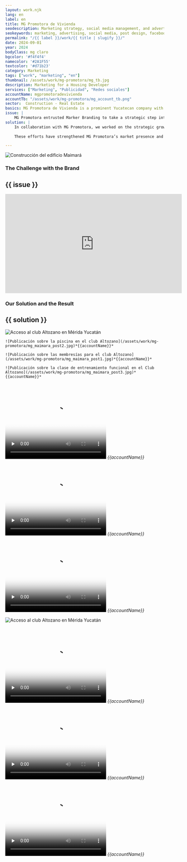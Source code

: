 ```yaml
---
layout: work.njk 
lang: en
label: en
title: MG Promotora de Vivienda
seodescription: Marketing strategy, social media management, and advertising campaigns for MG Promotora de Vivienda, a real estate developer specialized in residential housing.
seokeywords: marketing, advertising, social media, post design, facebook, instagram, marketing and advertising for real estate developers, real estate, residential developments, mg promotora de vivienda, web development, marker, mexico
permalink: "/{{ label }}/work/{{ title | slugify }}/"
date: 2024-09-01
year: 2024
bodyClass: mg claro
bgcolor: '#f4f4f4'
namecolor: '#2A1F55'
textcolor: '#d71b23'
category: Marketing
tags: ["work", "marketing", "en"]
thumbnail: /assets/work/mg-promotora/mg_tb.jpg
description: Marketing for a Housing Developer
services: ["Marketing", "Publicidad", "Redes sociales"]
accountName: mgpromotoradevivienda
accountTb: "/assets/work/mg-promotora/mg_account_tb.png"
sector:  Construction - Real Estate
basics: MG Promotora de Vivienda is a prominent Yucatecan company with over 18 years of experience in the real estate sector. Renowned for its track record, MG Promotora has developed more than 10 residential communities in Yucatán, transforming spaces into homes that combine quality, aesthetics, and functionality. Their commitment to excellence and meticulous planning in their real estate developments is a key value that sets them apart.
issue: |
    MG Promotora entrusted Marker Branding to take a strategic step into the digital realm, starting with newly created social media accounts. The joint objective is clear: to enhance their presence as a leading developer and builder in southeastern Mexico, positioning their brand as synonymous with quality, beauty, and functionality in the real estate sector. Additionally, the goal is to drive the commercialization of the company’s current projects, connecting with their ideal audience and showcasing their value proposition on every digital platform.
solution: |
    In collaboration with MG Promotora, we worked on the strategic growth of their Facebook and Instagram accounts, creating content that reflects their expertise and dedication to the real estate sector. To further expand their reach, we developed comprehensive advertising campaigns that integrate both digital and physical strategies. These include: 1) Digital campaigns on Meta platforms to target potential buyers. 2) The design and placement of physical advertisements such as billboards, banners, mobile ads, and signage for their projects.
    
    These efforts have strengthened MG Promotora’s market presence and effectively connected them with their target audience. The campaigns highlight their leadership in the southeastern Mexican real estate market while reinforcing their commitment to creating high-quality, functional, and beautiful living spaces. This comprehensive approach positions MG Promotora as a benchmark in the housing development industry.

---
```


![Construcción del edificio Maimará](/assets/work/mg-promotora/mg_portada.jpg)

<div class="column__2">
    <div class="col__left">
        <h3>The Challenge with the Brand</h3>
    </div>
    <div class="col__right">
        <h2>{{ issue }}</h2>
    </div>
</div>

<div class="video__full__wrapper">
    <iframe width="560" height="315" src="https://www.youtube.com/embed/vLb_PbegOws?si=gslf6lndjen169fn" title="YouTube video player" frameborder="0" allow="accelerometer; autoplay; clipboard-write; encrypted-media; gyroscope; picture-in-picture; web-share" referrerpolicy="strict-origin-when-cross-origin" allowfullscreen></iframe>
</div>


<div class="column__2 work__column__2">
    <div class="col__left">
        <h3>Our Solution and the Result</h3>
    </div>
    <div class="col__right">
        <h2>{{ solution }}</h2>
    </div>
</div>


![Acceso al club Altozano en Mérida Yucatán](/assets/work/mg-promotora/mg_maimara_slider.jpg)

<div class="column__3__mkt">
    
    ![Publicación sobre la piscina en el club Altozano](/assets/work/mg-promotora/mg_maimara_post2.jpg)*{{accountName}}*

    ![Publicación sobre las membresías para el club Altozano](/assets/work/mg-promotora/mg_maimara_post1.jpg)*{{accountName}}*
    
    ![Publicación sobre la clase de entrenamiento funcional en el Club Altozano](/assets/work/mg-promotora/mg_maimara_post3.jpg)*{{accountName}}*

</div>


<div class="column__3__mkt">
    <div class="video__wrapper">
        <div class="picture">
            <video width="320" height="240" controls playsinline preload="none" x-webkit-airplay="allow" poster="/assets/work/mg-promotora/mg_maimara_reel1_poster.jpg">
                <source src="/assets/work/mg-promotora/mg_maimara_reel1.mp4" type="video/mp4">
                Tu navegador no logró reproducir este video, considera actualizarlo a una versión más reciente
            </video>
            <em>{{accountName}}</em>
        </div>
    </div>
    <div class="video__wrapper">
        <div class="picture">
            <video width="320" height="240" controls playsinline preload="none" x-webkit-airplay="allow" poster="/assets/work/mg-promotora/mg_maimara_reel2_poster.jpg">
                <source src="/assets/work/mg-promotora/mg_maimara_reel2.mp4" type="video/mp4">
                Tu navegador no logró reproducir este video, considera actualizarlo a una versión más reciente
            </video>
            <em>{{accountName}}</em>
        </div>
    </div>
    <div class="video__wrapper">
        <div class="picture">
            <video width="320" height="240" controls playsinline preload="none" x-webkit-airplay="allow" poster="/assets/work/mg-promotora/mg_maimara_reel3_poster.jpg">
                <source src="/assets/work/mg-promotora/mg_maimara_reel3.mp4" type="video/mp4">
                Tu navegador no logró reproducir este video, considera actualizarlo a una versión más reciente
            </video>
            <em>{{accountName}}</em>
        </div>
    </div>
</div>





![Acceso al club Altozano en Mérida Yucatán](/assets/work/mg-promotora/mg_palomeque_slider.jpg)

<div class="column__3__mkt">
    <div class="video__wrapper">
        <div class="picture">
            <video width="320" height="240" controls playsinline preload="none" x-webkit-airplay="allow" poster="/assets/work/mg-promotora/mg_palomeque_reel1_poster.jpg">
                <source src="/assets/work/mg-promotora/mg_palomeque_reel1.mp4" type="video/mp4">
                Tu navegador no logró reproducir este video, considera actualizarlo a una versión más reciente
            </video>
            <em>{{accountName}}</em>
        </div>
    </div>
    <div class="video__wrapper">
        <div class="picture">
            <video width="320" height="240" controls playsinline preload="none" x-webkit-airplay="allow" poster="/assets/work/mg-promotora/mg_palomeque_reel2_poster.jpg">
                <source src="/assets/work/mg-promotora/mg_palomeque_reel2.mp4" type="video/mp4">
                Tu navegador no logró reproducir este video, considera actualizarlo a una versión más reciente
            </video>
            <em>{{accountName}}</em>
        </div>
    </div>
    <div class="video__wrapper">
        <div class="picture">
            <video width="320" height="240" controls playsinline preload="none" x-webkit-airplay="allow" poster="/assets/work/mg-promotora/mg_palomeque_reel3_poster.jpg">
                <source src="/assets/work/mg-promotora/mg_palomeque_reel3.mp4" type="video/mp4">
                Tu navegador no logró reproducir este video, considera actualizarlo a una versión más reciente
            </video>
            <em>{{accountName}}</em>
        </div>
    </div>
</div>